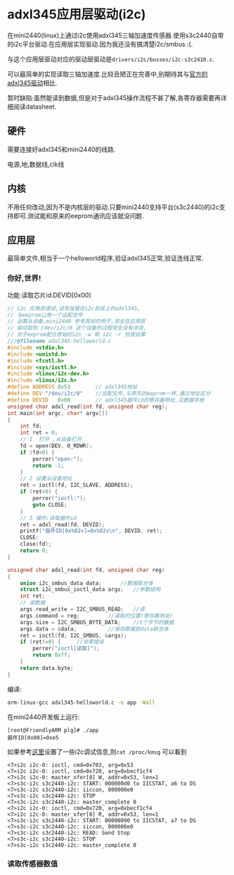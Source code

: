 # adxl345应用层驱动(i2c)
<!-- --- title: adxl345应用层驱动(i2c) -->
在mini2440(linux)上通过i2c使用adxl345三轴加速度传感器.使用s3c2440自带的i2c平台驱动.在应用层实现驱动.因为我还没有搞清楚i2c/smbus :(.

与这个应用层驱动对应的驱动层驱动是`drivers/i2c/busses/i2c-s3c2410.c`.

可以最简单的实现读取三轴加速度.比较丑陋正在完善中,别期待其与[官方的adxl345驱动](http://wiki.analog.com/resources/tools-software/linux-drivers/input-misc/adxl345)相比.

暂时缺陷:虽然能读到数据,但是对于adxl345操作流程不甚了解,各寄存器需要再详细阅读datasheet.

## 硬件

需要连接好adxl345和mini2440的线路.

电源,地,数据线,clk线

## 内核

不用任何改动,因为不是内核层的驱动.只要mini2440支持平台(s3c2440)的i2c支持即可.测试能和原来的eeprom通讯应该就没问题.

## 应用层

最简单文件,相当于一个helloworld程序,验证adxl345正常,验证连线正常.

### 你好,世界!

功能:读取芯片id:DEVID[0x00]
```c
// i2c 应用层调试,读写挂载在i2c总线上的adxl345,
// 与eeprom公用一个设配文件
// 设置从设备,mini2440 参考其给的例子,完全在应用层
// 驱动层到 /dev/i2c/0 这个设备的过程完全没有涉及,
// 对于eeprom配合原始的i2c -w 和 i2c -r 检查结果
///@filename adxl345-helloworld.c
#include <stdio.h>
#include <unistd.h>
#include <fcntl.h>
#include <sys/ioctl.h>
#include <linux/i2c-dev.h>
#include <linux/i2c.h>
#define ADDRESS 0x53 		// adxl345地址
#define DEV "/dev/i2c/0" 	//设配文件,与原先的eeprom一样,通过地址区分
#define DEVID 	0x00 		// adxl345器件id的寄存器地址,见数据手册
unsigned char adxl_read(int fd, unsigned char reg);
int main(int argc, char* argv[])
{
	int fd;
	int ret = 0;
	// 1  打开 ,从设备打开
	fd = open(DEV, O_RDWR);
	if (fd<0) {
		perror("open:");
		return -1;
	}
	// 2 设置从设备地址
	ret = ioctl(fd, I2C_SLAVE, ADDRESS);
	if (ret<0) {
		perror("ioctl:");
		goto CLOSE;
	}
	// 3 操作:读取器件id
	ret = adxl_read(fd, DEVID);
	printf("器件ID[0x%02x]=0x%02x\n", DEVID, ret);
	CLOSE:
	close(fd);
	return 0;
}

unsigned char adxl_read(int fd, unsigned char reg)
{
	union i2c_smbus_data data; 		//数据联合体
	struct i2c_smbus_ioctl_data args;	//参数结构
	int ret;
	// 读数据
	args.read_write = I2C_SMBUS_READ;	//读
	args.command = reg;			//读取的位置(寄存器地址)
	args.size = I2C_SMBUS_BYTE_DATA;	//1个字节的数据
	args.data = &data;			//保存数据到data联合体
	ret = ioctl(fd, I2C_SMBUS, &args);
	if (ret!=0) {     //非零错误
		perror("ioctl[读取]");
		return 0xff;
	}
	return data.byte;
}

```
编译:
```bash
arm-linux-gcc adxl345-helloworld.c -o app -Wall
```
在mini2440开发板上运行:
```
[root@FriendlyARM plg]# ./app 
器件ID[0x00]=0xe5
```
如果参考[这里](i2c-stub)设置了一些i2c调试信息,则`cat /proc/kmsg` 可以看到
```
<7>i2c i2c-0: ioctl, cmd=0x703, arg=0x53
<7>i2c i2c-0: ioctl, cmd=0x720, arg=0xbecf1cf4
<7>i2c i2c-0: master_xfer[0] W, addr=0x53, len=1
<7>s3c-i2c s3c2440-i2c: START: 000000d0 to IICSTAT, a6 to DS
<7>s3c-i2c s3c2440-i2c: iiccon, 000000e0
<7>s3c-i2c s3c2440-i2c: STOP
<7>s3c-i2c s3c2440-i2c: master_complete 0
<7>i2c i2c-0: ioctl, cmd=0x720, arg=0xbecf1cf4
<7>i2c i2c-0: master_xfer[0] R, addr=0x53, len=1
<7>s3c-i2c s3c2440-i2c: START: 00000090 to IICSTAT, a7 to DS
<7>s3c-i2c s3c2440-i2c: iiccon, 000000e0
<7>s3c-i2c s3c2440-i2c: READ: Send Stop
<7>s3c-i2c s3c2440-i2c: STOP
<7>s3c-i2c s3c2440-i2c: master_complete 0
```

### 读取传感器数值
